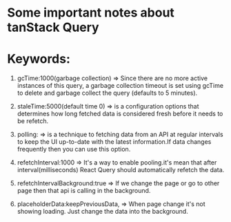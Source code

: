 # Some important notes about tanStack Query

# Keywords:

1. gcTime:1000(garbage collection)
   => Since there are no more active instances of this query, a garbage collection timeout is set using gcTime to delete and garbage collect the query (defaults to 5 minutes).

2. staleTime:5000(default time 0)
   => is a configuration options that determines how long fetched data is considered fresh before it needs to be refetch.

3. polling:
   => is a technique to fetching data from an API at regular intervals to keep the UI up-to-date with the latest information.If data changes frequently then you can use this option.

4. refetchInterval:1000
   => It's a way to enable pooling.it's mean that after interval(milliseconds) React Query should automatically refetch the data.

5. refetchIntervalBackground:true
   => If we change the page or go to other page then that api is calling in the background.

6. placeholderData:keepPreviousData,
   => When page change it's not showing loading. Just change the data into the background.
